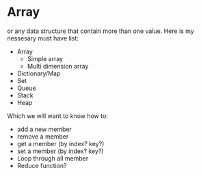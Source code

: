 # Array

or any data structure that contain more than one value. Here is my nessesary must have list:
- Array
    - Simple array
    - Multi dimension array
- Dictionary/Map
- Set
- Queue
- Stack
- Heap

Which we will want to know how to:
- add a new member
- remove a member
- get a member (by index? key?)
- set a member (by index? key?)
- Loop through all member
- Reduce function?
